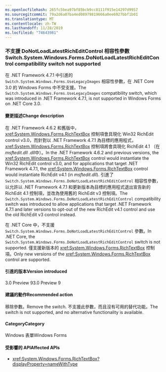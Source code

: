 ```yaml
---
ms.openlocfilehash: 265fc5bea97bf85bcb9cc8111f915e14297d9957
ms.sourcegitcommit: 79a2d6a07ba4ed08979819666a0ee6927bbf1b01
ms.translationtype: MT
ms.contentlocale: zh-TW
ms.lasthandoff: 11/28/2019
ms.locfileid: "74643981"
---
```

### <a name="switchsystemwindowsformsdonotloadlatestricheditcontrol-compatibility-switch-not-supported"></a><span data-ttu-id="a9db9-101">不支援 DoNotLoadLatestRichEditControl 相容性參數</span><span class="sxs-lookup"><span data-stu-id="a9db9-101">Switch.System.Windows.Forms.DoNotLoadLatestRichEditControl compatibility switch not supported</span></span>

<span data-ttu-id="a9db9-102">在 .NET Framework 4.7.1 中引進的 `Switch.System.Windows.Forms.UseLegacyImages` 相容性參數，在 .NET Core 3.0 的 Windows Forms 中不受支援。</span><span class="sxs-lookup"><span data-stu-id="a9db9-102">The `Switch.System.Windows.Forms.UseLegacyImages` compatibility switch, which was introduced in .NET Framework 4.7.1, is not supported in Windows Forms on .NET Core 3.0.</span></span>

#### <a name="change-description"></a><span data-ttu-id="a9db9-103">變更描述</span><span class="sxs-lookup"><span data-stu-id="a9db9-103">Change description</span></span>

<span data-ttu-id="a9db9-104">在 .NET Framework 4.6.2 和舊版中，<xref:System.Windows.Forms.RichTextBox> 控制項會具現化 Win32 RichEdit control v3.0，而針對以 .NET Framework 4.7.1 為目標的應用程式，<xref:System.Windows.Forms.RichTextBox> 控制項將會具現化 RichEdit 4.1 （在*msftedit.dll .dll*中）。</span><span class="sxs-lookup"><span data-stu-id="a9db9-104">In the .NET Framework 4.6.2 and previous versions, the <xref:System.Windows.Forms.RichTextBox> control would instantiate the Win32 RichEdit control v3.0, and for applications that target .NET Framework 4.7.1, the  <xref:System.Windows.Forms.RichTextBox> control would instantiate RichEdit v4.1 (in *msftedit.dll*).</span></span> <span data-ttu-id="a9db9-105">引進了 `Switch.System.Windows.Forms.DoNotLoadLatestRichEditControl` 相容性參數，以允許以 .NET Framework 4.7.1 和更新版本為目標的應用程式退出宣告新的 RichEdit 4.1 控制項，並改為使用舊的 RichEdit v3 控制項。</span><span class="sxs-lookup"><span data-stu-id="a9db9-105">The `Switch.System.Windows.Forms.DoNotLoadLatestRichEditControl` compatibility switch was introduced to allow applications that target .NET Framework 4.7.1 and later versions to opt-out of the new RichEdit v4.1 control and use the old RichEdit v3 control instead.</span></span>

<span data-ttu-id="a9db9-106">在 .NET Core 中，不支援 `Switch.System.Windows.Forms.DoNotLoadLatestRichEditControl` 參數。</span><span class="sxs-lookup"><span data-stu-id="a9db9-106">In .NET Core, the `Switch.System.Windows.Forms.DoNotLoadLatestRichEditControl` switch is not supported.</span></span> <span data-ttu-id="a9db9-107">僅支援新版本的 <xref:System.Windows.Forms.RichTextBox> 控制項。</span><span class="sxs-lookup"><span data-stu-id="a9db9-107">Only new versions of the  <xref:System.Windows.Forms.RichTextBox> control are supported.</span></span>

#### <a name="version-introduced"></a><span data-ttu-id="a9db9-108">引進的版本</span><span class="sxs-lookup"><span data-stu-id="a9db9-108">Version introduced</span></span>

<span data-ttu-id="a9db9-109">3.0 Preview 9</span><span class="sxs-lookup"><span data-stu-id="a9db9-109">3.0 Preview 9</span></span>

#### <a name="recommended-action"></a><span data-ttu-id="a9db9-110">建議的動作</span><span class="sxs-lookup"><span data-stu-id="a9db9-110">Recommended action</span></span>

<span data-ttu-id="a9db9-111">移除參數。</span><span class="sxs-lookup"><span data-stu-id="a9db9-111">Remove the switch.</span></span> <span data-ttu-id="a9db9-112">不支援此參數，而且沒有可用的替代功能。</span><span class="sxs-lookup"><span data-stu-id="a9db9-112">The switch is not supported, and no alternative functionality is available.</span></span>

#### <a name="category"></a><span data-ttu-id="a9db9-113">Category</span><span class="sxs-lookup"><span data-stu-id="a9db9-113">Category</span></span>

<span data-ttu-id="a9db9-114">Windows 表單</span><span class="sxs-lookup"><span data-stu-id="a9db9-114">Windows Forms</span></span>

#### <a name="affected-apis"></a><span data-ttu-id="a9db9-115">受影響的 API</span><span class="sxs-lookup"><span data-stu-id="a9db9-115">Affected APIs</span></span>

- <xref:System.Windows.Forms.RichTextBox?displayProperty=nameWithType>

<!-- 

### Affected APIs

-  `T:System.Windows.Forms.RichTextBox` 

-->
